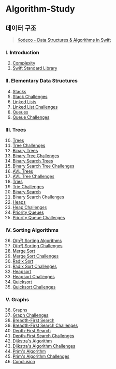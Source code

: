 # Algorithm-Study

## 데이터 구조

> [Kodeco - Data Structures & Algorithms in Swift](https://www.kodeco.com/books/data-structures-algorithms-in-swift)

### I. Introduction

02. [Complexity](https://github.com/nomatterjun/Algorithm-Study/blob/main/02.%20Complexity.md)
03. [Swift Standard Library](https://github.com/nomatterjun/Algorithm-Study/blob/main/03.%20Swift%20Standard%20Library.md)

### II. Elementary Data Structures

04. [Stacks](https://github.com/nomatterjun/Algorithm-Study/blob/main/04.%20Stacks.md)
05. [Stack Challenges](https://github.com/nomatterjun/Algorithm-Study/tree/main/alg-materials-editions-4.0/05-stacks-challenge/projects)
06. [Linked Lists](https://github.com/nomatterjun/Algorithm-Study/blob/main/06.%20Linked%20Lists.md)
07. [Linked List Challenges]()
08. [Queues]()
09. [Queue Challenges]()

### III. Trees

10. [Trees]()
11. [Tree Challenges]()
12. [Binary Trees]()
13. [Binary Tree Challenges]()
14. [Binary Search Trees]()
15. [Binary Search Tree Challenges]()
16. [AVL Trees]()
17. [AVL Tree Challenges]()
18. [Tries]()
19. [Trie Challenges]()
20. [Binary Search]()
21. [Binary Search Challenges]()
22. [Heaps]()
23. [Heap Challenges]()
24. [Priority Queues]()
25. [Priority Queue Challenges]()

### IV. Sorting Algorithms

26. [O(n²) Sorting Algorithms]()
27. [O(n²) Sorting Challenges]()
28. [Merge Sort]()
29. [Merge Sort Challenges]()
30. [Radix Sort]()
31. [Radix Sort Challenges]()
32. [Heapsort]()
33. [Heapsort Challenges]()
34. [Quicksort]()
35. [Quicksort Challenges]()

### V. Graphs

36. [Graphs]()
37. [Graph Challenges]()
38. [Breadth-First Search]()
39. [Breadth-First Search Challenges]()
40. [Depth-First Search]()
41. [Depth-First Search Challenges]()
42. [Dijkstra's Algorithm]()
43. [Dijkstra's Algorithm Challenges]()
44. [Prim's Algorithm]()
45. [Prim's Algorithm Challenges]()
46. [Conclusion]()
